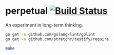 # perpetual [![Build Status](https://travis-ci.org/brandur/perpetual.svg?branch=master)](https://travis-ci.org/brandur/perpetual)

An experiment in long-term thinking.

``` sh
go get -u github.com/golang/lint/golint
go get -u github.com/stretchr/testify/require

make
```
